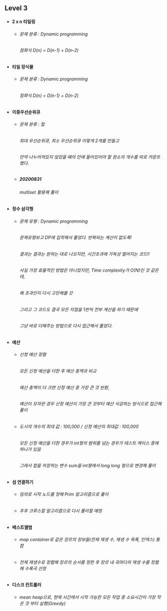 ## Level 3

- #### 2 x n 타일링
  - ###### 문제 분류 : Dynamic programming
    ###### 점화식 D(n) = D(n-1) + D(n-2)

- #### 타일 장식물
  - ###### 문제 분류 : Dynamic programming
    ###### 점화식 D(n) = D(n-1) + D(n-2)

- #### 이중우선순위큐
  - ###### 문제 분류 : 힙
    ###### 최대 우선순위큐, 최소 우선순위큐 이렇게 2개를 만들고
    ###### 만약 나누어져있지 않았을 떄의 안에 들어있어야 할 원소의 개수를 따로 카운트했다.
  - ##### 20200831
    ###### multiset 활용해 풀이

- #### 정수 삼각형
  - ###### 문제 유형 : Dynamic programming
    ###### 문제유형보고 DP에 집착해서 풀었다. 반복되는 계산이 없도록!
    ###### 결과는 결과는 원하는 대로 나오지만, 시간초과에 가독성 떨어지는 코드!!
    ###### 사실 가장 효율적인 방법은 아니었지만, Time complexity가 O(N)인 것 같은데,
    ###### 왜 초과인지 다시 고민해볼 갓
    ###### 그리고 그 코드도 결국 모든 지점을 1번씩 전부 계산을 하기 때문에
    ###### 그냥 바로 더해주는 방법으로 다시 접근해서 풀었다.
    
- #### 예산
  - ###### 신청 예산 정렬
    ###### 모든 신청 예산을 더한 후 예산 총액과 비교
    ###### 예산 총액이 더 크면 신청 예산 중 가장 큰 것 반환,
    ###### 예산이 모자란 경우 신청 예산이 가장 큰 것부터 예산 삭감하는 방식으로 접근해 풀이
  - ###### 도시의 개수의 최대 값 : 100,000 / 신청 예산의 최대값 : 100,000
    ###### 모든 신청 예산을 더한 경우가 int형의 범위를 넘는 경우가 테스트 케이스 중에 하나가 있음
    ###### 그래서 합을 저장하는 변수 sum을 int형에서 long long 형으로 변경해 풀이

- #### 섬 연결하기
  - ###### 임의로 시작 노드를 정해 Prim 알고리즘으로 풀이
  - ###### 추후 크루스칼 알고리즘으로 다시 풀이할 예정

- #### 베스트앨범
  - ###### map container로 같은 장르의 정보들(전체 재생 수, 재생 수 목록, 인덱스) 통합
  - ###### 전체 재생수로 정렬해 장르의 순서를 정한 후 장르 내 곡마다의 재생 수를 정렬해 수록곡 선정

- #### 디스크 컨트롤러
  - ###### mean heap으로, 현재 시간에서 시작 가능한 모든 작업 중 소요시간이 가장 작은 것 부터 실행(Greedy)
